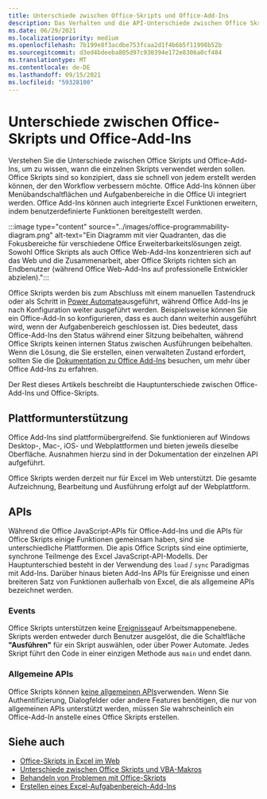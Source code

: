 ```yaml
---
title: Unterschiede zwischen Office-Skripts und Office-Add-Ins
description: Das Verhalten und die API-Unterschiede zwischen Office Skripts und Office-Add-Ins.
ms.date: 06/29/2021
ms.localizationpriority: medium
ms.openlocfilehash: 7b199e8f3acdbe753fcaa2d1f4b6b5f11998b52b
ms.sourcegitcommit: d3ed4bdeeba805d97c930394e172e8306a0cf484
ms.translationtype: MT
ms.contentlocale: de-DE
ms.lasthandoff: 09/15/2021
ms.locfileid: "59328100"
---
```

# <a name="differences-between-office-scripts-and-office-add-ins"></a>Unterschiede zwischen Office-Skripts und Office-Add-Ins

Verstehen Sie die Unterschiede zwischen Office Skripts und Office-Add-Ins, um zu wissen, wann die einzelnen Skripts verwendet werden sollen. Office Skripts sind so konzipiert, dass sie schnell von jedem erstellt werden können, der den Workflow verbessern möchte. Office Add-Ins können über Menübandschaltflächen und Aufgabenbereiche in die Office Ui integriert werden. Office Add-Ins können auch integrierte Excel Funktionen erweitern, indem benutzerdefinierte Funktionen bereitgestellt werden.

:::image type="content" source="../images/office-programmability-diagram.png" alt-text="Ein Diagramm mit vier Quadranten, das die Fokusbereiche für verschiedene Office Erweiterbarkeitslösungen zeigt. Sowohl Office Skripts als auch Office Web-Add-Ins konzentrieren sich auf das Web und die Zusammenarbeit, aber Office Skripts richten sich an Endbenutzer (während Office Web-Add-Ins auf professionelle Entwickler abzielen).":::

Office Skripts werden bis zum Abschluss mit einem manuellen Tastendruck oder als Schritt in [Power Automate](https://flow.microsoft.com/)ausgeführt, während Office Add-Ins je nach Konfiguration weiter ausgeführt werden. Beispielsweise können Sie ein Office-Add-In so konfigurieren, dass es auch dann weiterhin ausgeführt wird, wenn der Aufgabenbereich geschlossen ist. Dies bedeutet, dass Office-Add-Ins den Status während einer Sitzung beibehalten, während Office Skripts keinen internen Status zwischen Ausführungen beibehalten. Wenn die Lösung, die Sie erstellen, einen verwalteten Zustand erfordert, sollten Sie die [Dokumentation zu Office Add-Ins](/office/dev/add-ins) besuchen, um mehr über Office Add-Ins zu erfahren.

Der Rest dieses Artikels beschreibt die Hauptunterschiede zwischen Office-Add-Ins und Office-Skripts.

## <a name="platform-support"></a>Plattformunterstützung

Office Add-Ins sind plattformübergreifend. Sie funktionieren auf Windows Desktop-, Mac-, iOS- und Webplattformen und bieten jeweils dieselbe Oberfläche. Ausnahmen hierzu sind in der Dokumentation der einzelnen API aufgeführt.

Office Skripts werden derzeit nur für Excel im Web unterstützt. Die gesamte Aufzeichnung, Bearbeitung und Ausführung erfolgt auf der Webplattform.

## <a name="apis"></a>APIs

Während die Office JavaScript-APIs für Office-Add-Ins und die APIs für Office Skripts einige Funktionen gemeinsam haben, sind sie unterschiedliche Plattformen. Die apis Office Scripts sind eine optimierte, synchrone Teilmenge des Excel JavaScript-API-Modells. Der Hauptunterschied besteht in der Verwendung des `load` / `sync` Paradigmas mit Add-Ins. Darüber hinaus bieten Add-Ins APIs für Ereignisse und einen breiteren Satz von Funktionen außerhalb von Excel, die als allgemeine APIs bezeichnet werden.

### <a name="events"></a>Events

Office Skripts unterstützen keine [Ereignisse](/office/dev/add-ins/excel/excel-add-ins-events)auf Arbeitsmappenebene. Skripts werden entweder durch Benutzer ausgelöst, die die Schaltfläche **"Ausführen"** für ein Skript auswählen, oder über Power Automate. Jedes Skript führt den Code in einer einzigen Methode aus `main` und endet dann.

### <a name="common-apis"></a>Allgemeine APIs

Office Skripts können [keine allgemeinen APIs](/javascript/api/office)verwenden. Wenn Sie Authentifizierung, Dialogfelder oder andere Features benötigen, die nur von allgemeinen APIs unterstützt werden, müssen Sie wahrscheinlich ein Office-Add-In anstelle eines Office Skripts erstellen.

## <a name="see-also"></a>Siehe auch

- [Office-Skripts in Excel im Web](../overview/excel.md)
- [Unterschiede zwischen Office Skripts und VBA-Makros](vba-differences.md)
- [Behandeln von Problemen mit Office-Skripts](../testing/troubleshooting.md)
- [Erstellen eines Excel-Aufgabenbereich-Add-Ins](/office/dev/add-ins/quickstarts/excel-quickstart-jquery)
